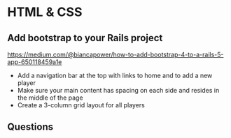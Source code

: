 # HTML & CSS
## Add bootstrap to your Rails project
https://medium.com/@biancapower/how-to-add-bootstrap-4-to-a-rails-5-app-650118459a1e

- Add a navigation bar at the top with links to home and to add a new player
- Make sure your main content has spacing on each side and resides in the middle of the page
- Create a 3-column grid layout for all players

## Questions